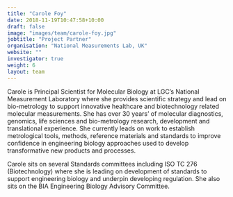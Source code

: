 ```yaml
---
title: "Carole Foy"
date: 2018-11-19T10:47:58+10:00
draft: false
image: "images/team/carole-foy.jpg"
jobtitle: "Project Partner"
organisation: "National Measurements Lab, UK"
website: ""
investigator: true
weight: 6
layout: team
---
```


Carole is Principal Scientist for Molecular Biology at LGC’s National Measurement Laboratory where she provides scientific strategy and lead on bio-metrology to support innovative healthcare and biotechnology related molecular measurements.  She has over 30 years’ of molecular diagnostics, genomics, life sciences and bio-metrology research, development and translational experience. She currently leads on work to establish metrological tools, methods, reference materials and standards to improve confidence in engineering biology approaches used to develop transformative new products and processes.

Carole sits on several Standards committees including ISO TC 276 (Biotechnology) where she is leading on development of standards to support engineering biology and underpin developing regulation. She also sits on the BIA Engineering Biology Advisory Committee.

